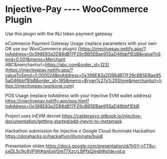 # Injective-Pay ---- WooCommerce Plugin

Use this plugin with the INJ token payment gateway

eCommerce Payment Gateway Usage (replace parameters with your own OR use our WooCommerce plugin)
[https://injectivepay.netlify.app/?toAddress=0x398E83a2D88dB17F29cBB5EBae955aD46bbf1EbB&valueToSend=0.001&memo=Merchant ABC&merchanturl=https://abc.com&order_id=123](https://injectivepay.netlify.app/?valueToSend=0.000024&toAddress=0x398E83a2D88dB17F29cBB5EBae955aD46bbf1EbB&order_id=165&memo=Bryan%27s%20Store&merchanturl=https://injectivepay.iworkone.com)

POS Usage  (replace toAddress with your Injective EVM wallet address)
https://injectivepay.netlify.app/pos.html?toAddress=0x398E83a2D88dB17F29cBB5EBae955aD46bbf1EbB

Project uses inEVM devnet https://calderaxyz.gitbook.io/injective-documentation/getting-started/add-inevm-to-metamask

Hackathon submission for Injective x Google Cloud Illuminate Hackathon
https://dorahacks.io/hackathon/illuminate/buidl

Presentation slides 
https://docs.google.com/presentation/d/1h5Y-nTT8u-ceDL5c9c4VPWtKgnEaVGmT7XzcrLBPfsQ/edit#slide=id.p
